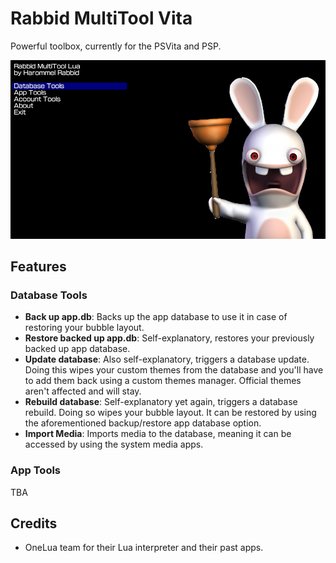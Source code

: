 # Rabbid MultiTool Vita
Powerful toolbox, currently for the PSVita and PSP.

<img src="Screenshots/2024-08-02-143643.png">

## Features
### Database Tools
* **Back up app.db**: Backs up the app database to use it in case of restoring your bubble layout.
* **Restore backed up app.db**: Self-explanatory, restores your previously backed up app database.
* **Update database**: Also self-explanatory, triggers a database update. Doing this wipes your custom themes from the database and you'll have to add them back using a custom themes manager. Official themes aren't affected and will stay.
* **Rebuild database**: Self-explanatory yet again, triggers a database rebuild. Doing so wipes your bubble layout. It can be restored by using the aforementioned backup/restore app database option.
* **Import Media**: Imports media to the database, meaning it can be accessed by using the system media apps.
### App Tools
TBA

## Credits
* OneLua team for their Lua interpreter and their past apps.
